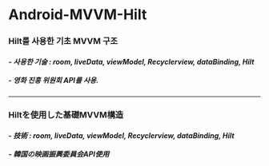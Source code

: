 # Android-MVVM-Hilt

<h3>Hilt를 사용한 기초 MVVM 구조</h3>

<h5>
  - 사용한 기술 : room, liveData, viewModel, Recyclerview, dataBinding, Hilt 
<br><br>  
  - 영화 진흥 위원회 API를 사용. </h5>
  
<hr>

<h3>Hiltを使用した基礎MVVM構造</h3>

<h5>
  - 技術 : room, liveData, viewModel, Recyclerview, dataBinding, Hilt 
<br><br>  
  - 韓国の映画振興委員会API使用 </h5>
